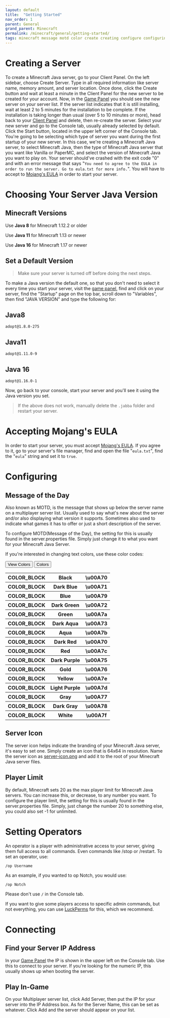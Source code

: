 ```yaml
---
layout: default
title:  "Getting Started"
nav_order: 1
parent: General
grand_parent: Minecraft
permalink: /minecraft/general/getting-started/
tags: minecraft message motd color create creating configure configuring ip address connecting server icon installing eula
---
```

# Creating a Server
To create a Minecraft Java server, go to your Client Panel. On the left sidebar, choose Create Server. Type in all required information like server name, memory amount, and server location. Once done, click the Create button and wait at least a minute in the Client Panel for the new server to be created for your account. Now, in the [Game Panel](https://panel.falix.gg/) you should see the new server on your server list. If the server list indicates that it is still installing, wait at least 2 to 5 minutes for the installation to be complete. If the installation is taking longer than usual (over 5 to 10 minutes or more), head back to your [Client Panel](https://client.falix.gg/) and delete, then re-create the server. Select your new server and go to the Console tab, usually already selected by default. Click the Start button, located in the upper left corner of the Console tab. You're going to be selecting which type of server you want during the first startup of your new server. In this case, we're creating a Minecraft Java server, to select Minecraft Java, then the type of Minecraft Java server that you want like Vanilla or PaperMC, and select the version of Minecraft Java you want to play on. Your server should've crashed with the exit code "0" and with an error message that says "`You need to agree to the EULA in order to run the server. Go to eula.txt for more info.`". You will have to accept to [Mojang's EULA](https://account.mojang.com/documents/minecraft_eula) in order to start your server.

# Choosing Your Server Java Version
<!-- # What is Java? (An explantion for noobs will be added later on) -->
## Minecraft Versions
Use **Java 8** for Minecraft 1.12.2 or older

Use **Java 11** for Minecraft 1.13 or newer

Use **Java 16** for Minecraft 1.17 or newer

## Set a Default Version
> Make sure your server is turned off before doing the next steps.

To make a Java version the default one, so that you don't need to select it every time you start your server, visit the [game panel](https://panel.falixnodes.net/), find and click on your server, find the "Startup" page on the top bar, scroll down to "Variables", then find "JAVA VERSION" and type the following for:

## Java8
`adopt@1.8.0-275`

## Java11
`adopt@1.11.0-9`

## Java 16
`adopt@1.16.0-1`

Now, go back to your console, start your server and you'll see it using the Java version you set.

> If the above does not work, manually delete the `.jabba` folder and restart your server.

# Accepting Mojang's EULA
<!-- Who is Mojang? (An explantion for noobs will be added later on) -->
In order to start your server, you must accept [Mojang's EULA](https://account.mojang.com/documents/minecraft_eula). If you agree to it, go to your server's file manager, find and open the file "`eula.txt`", find the "`eula`" string and set it to `true`.

# Configuring
## Message of the Day
Also known as MOTD, is the message that shows up below the server name on a multiplayer server list. Usually used to say what's new about the server and/or also displaying what version it supports. Sometimes also used to indicate what games it has to offer or just a short description of the server.

To configure MOTD(Message of the Day), the setting for this is usually found in the server.properties file. Simply just change it to what you want for your Minecraft Java Server.

If you're interested in changing text colors, use these color codes:

<div id="color_table_mc" class="collapsable">
    <button onclick="openMenu_ColorMC();" id="open_ColorMC">View Colors <i class="fas fa-angle-up"></i></button>
    <button onclick="closeMenu_ColorMC();" id="close_ColorMC">Colors <i class="fas fa-angle-down"></i></button>
    <div id="cc_ColorMC" class="collapsable_content">
        <table>
        <tbody>
        <tr>
        <th id="black_color">COLOR_BLOCK</th>
        <th>Black</th>
        <th>\u00A70</th>
        </tr>
        <tr>
        <th id="dark_blue_color">COLOR_BLOCK</th>
        <th>Dark Blue</th>
        <th>\u00A71</th>
        </tr>
        <tr>
        <th id="blue_color">COLOR_BLOCK</th>
        <th>Blue</th>
        <th>\u00A79</th>
        </tr>
        <tr>
        <th id="dark_green_color">COLOR_BLOCK</th>
        <th>Dark Green</th>
        <th>\u00A72</th>
        </tr>
        <tr>
        <th id="green_color">COLOR_BLOCK</th>
        <th>Green</th>
        <th>\u00A7a</th>
        </tr>
        <tr>
        <th id="dark_aqua_color">COLOR_BLOCK</th>
        <th>Dark Aqua</th>
        <th>\u00A73</th>
        </tr>
        <tr>
        <th id="aqua_color">COLOR_BLOCK</th>
        <th>Aqua</th>
        <th>\u00A7b</th>
        </tr>
        <tr>
        <th id="dark_red_color">COLOR_BLOCK</th>
        <th>Dark Red</th>
        <th>\u00A70</th>
        </tr>
        <tr>
        <th id="red_color">COLOR_BLOCK</th>
        <th>Red</th>
        <th>\u00A7c</th>
        </tr>
        <tr>
        <th id="dark_purple_color">COLOR_BLOCK</th>
        <th>Dark Purple</th>
        <th>\u00A75</th>
        </tr>
        <tr>
        <th id="gold_color">COLOR_BLOCK</th>
        <th>Gold</th>
        <th>\u00A76</th>
        </tr>
        <tr>
        <th id="yellow_color">COLOR_BLOCK</th>
        <th>Yellow</th>
        <th>\u00A7e</th>
        </tr>
        <tr>
        <th id="light_purple_color">COLOR_BLOCK</th>
        <th>Light Purple</th>
        <th>\u00A7d</th>
        </tr>
        <tr>
        <th id="gray_color">COLOR_BLOCK</th>
        <th>Gray</th>
        <th>\u00A77</th>
        </tr>
        <tr>
        <th id="dark_gray_color">COLOR_BLOCK</th>
        <th>Dark Gray</th>
        <th>\u00A78</th>
        </tr>
        <tr>
        <th id="white_color">COLOR_BLOCK</th>
        <th>White</th>
        <th>\u00A7f</th>
        </tr>
        </tbody>
        </table>
    </div>
</div>

## Server Icon
The server icon helps indicate the branding of your Minecraft Java server, it's easy to set one. Simply create an icon that is 64x64 in resolution. Name the server icon as <u>server-icon.png</u> and add it to the root of your Minecraft Java server files.

## Player Limit

By default, Minecraft sets 20 as the max player limit for Minecraft Java servers. You can increase this, or decrease, to any number you want. To configure the player limit, the setting for this is usually found in the server.properties file. Simply, just change the number 20 to something else, you could also set -1 for unlimited.

# Setting Operators
An operator is a player with administrative access to your server, giving them full access to all commands. Even commands like /stop or /restart.
To set an operator, use:

```
/op Username
```

As an example, if you wanted to op Notch, you would use:

```
/op Notch
```

Please don't use `/` in the Console tab.

If you want to give some players access to specific admin commands, but not everything, you can use [LuckPerms](https://luckperms.net/) for this, which we recommend.

# Connecting
## Find your Server IP Address
In your [Game Panel](https://panel.falix.gg/) the IP is shown in the upper left on the Console tab. Use this to connect to your server.
If you're looking for the numeric IP, this usually shows up when booting the server.

## Play In-Game
On your Multiplayer server list, click Add Server, then put the IP for your server into the IP Address box. As for the Server Name, this can be set as whatever. Click Add and the server should appear on your list.
